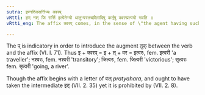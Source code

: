 ```yaml
---
sutra: इण्नश्जिसर्त्तिभ्यः क्वरप्
vRtti: इण् नश् जि सर्त्ति इत्येतेभ्यो धातुभ्यस्तच्छीलादिषु कर्तृषु क्वरप्प्रत्ययो भवति ॥
vRtti_eng: The affix क्वरप् comes, in the sense of \"the agent having such a habit &c\", after the verbs इ \"to go\", नश् \"to destroy\", जि \"to conquer\", and सृ \"to flow\".

---
```

The प् is indicatory in order to introduce the augment तुक् between the verb and the affix (VI. I. 71). Thus इ + क्वरप् = इ + त् + वर = इत्वरः, fem. इत्वरी 'a traveller'; नश्वरः, fem. नश्वरी 'transitory'; जित्वरः, fem. जित्वरी 'victorious'; सृत्वरः fem. सृत्वरी 'going, a river'.

Though the affix begins with a letter of वल् _pratyahara_, and ought to have taken the intermediate इट् (VII. 2. 35) yet it is prohibited by (VII. 2. 8).